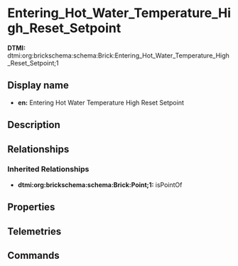 # Entering_Hot_Water_Temperature_High_Reset_Setpoint
**DTMI:** dtmi:org:brickschema:schema:Brick:Entering_Hot_Water_Temperature_High_Reset_Setpoint;1
## Display name
- **en:** Entering Hot Water Temperature High Reset Setpoint
## Description
## Relationships
### Inherited Relationships
* **dtmi:org:brickschema:schema:Brick:Point;1:** isPointOf
## Properties
## Telemetries
## Commands

